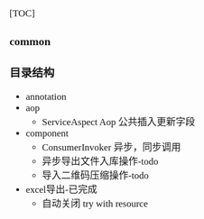 <span  style="font-family: Simsun,serif; font-size: 17px; ">

[TOC]

### common

### 目录结构

- annotation
- aop
    - ServiceAspect Aop 公共插入更新字段
- component
    - ConsumerInvoker 异步，同步调用
    - 异步导出文件入库操作-todo
    - 导入二维码压缩操作-todo
- excel导出-已完成
    - 自动关闭 try with resource

</span>